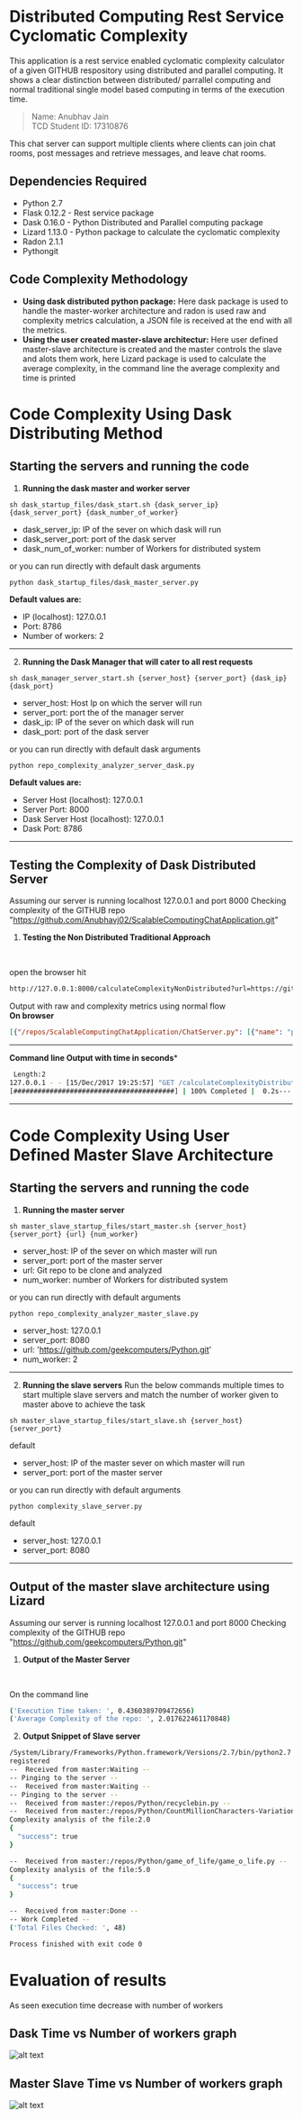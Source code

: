 # Distributed Computing Rest Service Cyclomatic Complexity

This application is a rest service enabled cyclomatic complexity calculator of a given GITHUB respository using distributed and parallel computing. It shows a clear distinction between distributed/ parrallel computing and normal traditional single model based computing in terms of the execution time.

>Name: Anubhav Jain
<br>TCD Student ID: 17310876

This chat server can support multiple clients where clients can join chat rooms, post messages and retrieve messages, and leave chat rooms.

## Dependencies Required
* Python 2.7
* Flask 0.12.2 - Rest service package
* Dask 0.16.0 - Python Distributed and Parallel computing package
* Lizard 1.13.0 - Python package to calculate the cyclomatic complexity
* Radon 2.1.1
* Pythongit

## Code Complexity Methodology
* **Using dask distributed python package:** Here dask package is used to handle the master-worker architecture and radon is used raw and complexity metrics calculation, a JSON file is received at the end with all the metrics.
* **Using the user created master-slave architectur:** Here user defined master-slave architecture is created and the master controls the slave and alots them work, here Lizard package is used to calculate the average complexity, in the command line the average complexity and time is printed

# Code Complexity Using Dask Distributing Method
## Starting the servers and running the code
1. **Running the dask master and worker server**
```
sh dask_startup_files/dask_start.sh {dask_server_ip} {dask_server_port} {dask_number_of_worker}
```
* dask_server_ip: IP of the sever on which dask will run
* dask_server_port: port of the dask server
* dask_num_of_worker: number of Workers for distributed system

or you can run directly with default dask arguments

```
python dask_startup_files/dask_master_server.py
```
**Default values are:**
* IP (localhost): 127.0.0.1
* Port: 8786
* Number of workers: 2

***

2. **Running the Dask Manager that will cater to all rest requests**
```
sh dask_manager_server_start.sh {server_host} {server_port} {dask_ip} {dask_port}
```
* server_host: Host Ip on which the server will run
* server_port: port the of the manager server
* dask_ip: IP of the sever on which dask will run
* dask_port: port of the dask server

or you can run directly with default dask arguments

```
python repo_complexity_analyzer_server_dask.py
```
**Default values are:**
* Server Host (localhost): 127.0.0.1
* Server Port: 8000
* Dask Server Host (localhost): 127.0.0.1
* Dask Port: 8786

***

## Testing the Complexity of Dask Distributed Server
Assuming our server is running localhost 127.0.0.1 and port 8000
Checking complexity of the GITHUB repo "https://github.com/Anubhavj02/ScalableComputingChatApplication.git"
1. **Testing the Non Distributed Traditional Approach**
<br>

open the browser hit
```sh
http://127.0.0.1:8000/calculateComplexityNonDistributed?url=https://github.com/Anubhavj02/ScalableComputingChatApplication.git
```
Output with raw and complexity metrics using normal flow 
<br>**On browser** 

```json
[{"/repos/ScalableComputingChatApplication/ChatServer.py": [{"name": "process_message", "col_offset": 4, "rank": "C", "classname": "ClientThread", "complexity": 11, "closures": [], "endline": 216, "type": "method", "lineno": 174}, {"name": "ClientThread", "col_offset": 0, "rank": "A", "complexity": 5, "lineno": 156, "endline": 216, "type": "class", "methods": [{"name": "__init__", "col_offset": 4, "rank": "A", "classname": "ClientThread", "complexity": 1, "closures": [], "endline": 162, "type": "method", "lineno": 158}, {"name": "run", "col_offset": 4, "rank": "A", "classname": "ClientThread", "complexity": 3, "closures": [], "endline": 172, "type": "method", "lineno": 165}, {"name": "process_message", "col_offset": 4, "rank": "C", "classname": "ClientThread", "complexity": 11, "closures": [], "endline": 216, "type": "method", "lineno": 174}]}, {"closures": [], "name": "server_main", "col_offset": 0, "rank": "A", "complexity": 4, "lineno": 455, "endline": 485, "type": "function"}, {"name": "remove_user_from_chat_room", "col_offset": 4, "rank": "A", "classname": "Chatroom", "complexity": 3, "closures": [], "endline": 126, "type": "method", "lineno": 104}, {"name": "run", "col_offset": 4, "rank": "A", "classname": "ClientThread", "complexity": 3, "closures": [], "endline": 172, "type": "method", "lineno": 165}, {"closures": [], "name": "process_join_msg", "col_offset": 0, "rank": "A", "complexity": 2, "lineno": 219, "endline": 233, "type": "function"}, {"closures": [], "name": "process_hello_msg", "col_offset": 0, "rank": "A", "complexity": 2, "lineno": 236, "endline": 251, "type": "function"}, {"closures": [], "name": "process_leave_msg", "col_offset": 0, "rank": "A", "complexity": 2, "lineno": 254, "endline": 268, "type": "function"}, {"closures": [], "name": "process_chat_msg", "col_offset": 0, "rank": "A", "complexity": 2, "lineno": 271, "endline": 285, "type": "function"}, {"closures": [], "name": "process_disconnect_msg", "col_offset": 0, "rank": "A", "complexity": 2, "lineno": 288, "endline": 302, "type": "function"}, {"closures": [], "name": "disconnect_user_from_chatroom", "col_offset": 0, "rank": "A", "complexity": 2, "lineno": 305, "endline": 328, "type": "function"}, {"closures": [], "name": "broadcast_msg_chatroom_users", "col_offset": 0, "rank": "A", "complexity": 2, "lineno": 331, "endline": 356, "type": "function"}, {"closures": [], "name": "create_chat_room", "col_offset": 0, "rank": "A", "complexity": 2, "lineno": 359, "endline": 388, "type": "function"}, {"closures": [], "name": "delete_from_chat_room", "col_offset": 0, "rank": "A", "complexity": 2, "lineno": 391, "endline": 422, "type": "function"}, {"closures": [], "name": "send_msg_to_client", "col_offset": 0, "rank": "A", "complexity": 2, "lineno": 440, "endline": 451, "type": "function"}, {"name": "Chatroom", "col_offset": 0, "rank": "A", "complexity": 2, "lineno": 36, "endline": 152, "type": "class", "methods": [{"name": "__init__", "col_offset": 4, "rank": "A", "classname": "Chatroom", "complexity": 1, "closures": [], "endline": 53, "type": "method", "lineno": 41}, {"name": "add_user_to_chat_room", "col_offset": 4, "rank": "A", "classname": "Chatroom", "complexity": 1, "closures": [], "endline": 79, "type": "method", "lineno": 55}, {"name": "send_chat_msg", "col_offset": 4, "rank": "A", "classname": "Chatroom", "complexity": 2, "closures": [], "endline": 102, "type": "method", "lineno": 81}, {"name": "remove_user_from_chat_room", "col_offset": 4, "rank": "A", "classname": "Chatroom", "complexity": 3, "closures": [], "endline": 126, "type": "method", "lineno": 104}, {"name": "disconnect_user_from_chat_room", "col_offset": 4, "rank": "A", "classname": "Chatroom", "complexity": 2, "closures": [], "endline": 152, "type": "method", "lineno": 128}]}, {"name": "send_chat_msg", "col_offset": 4, "rank": "A", "classname": "Chatroom", "complexity": 2, "closures": [], "endline": 102, "type": "method", "lineno": 81}, {"name": "disconnect_user_from_chat_room", "col_offset": 4, "rank": "A", "classname": "Chatroom", "complexity": 2, "closures": [], "endline": 152, "type": "method", "lineno": 128}, {"closures": [], "name": "send_error_msg_to_client", "col_offset": 0, "rank": "A", "complexity": 1, "lineno": 425, "endline": 437, "type": "function"}, {"name": "__init__", "col_offset": 4, "rank": "A", "classname": "Chatroom", "complexity": 1, "closures": [], "endline": 53, "type": "method", "lineno": 41}, {"name": "add_user_to_chat_room", "col_offset": 4, "rank": "A", "classname": "Chatroom", "complexity": 1, "closures": [], "endline": 79, "type": "method", "lineno": 55}, {"name": "__init__", "col_offset": 4, "rank": "A", "classname": "ClientThread", "complexity": 1, "closures": [], "endline": 162, "type": "method", "lineno": 158}]}, {"/repos/ScalableComputingChatApplication/ChatClient.py": [{"closures": [], "name": "client_main", "col_offset": 0, "rank": "A", "complexity": 5, "lineno": 6, "endline": 52, "type": "function"}, {"closures": [], "name": "send_receive_msg", "col_offset": 0, "rank": "A", "complexity": 1, "lineno": 55, "endline": 58, "type": "function"}]}]
```
***

**Command line Output with time in seconds***
```sh
 Length:2
127.0.0.1 - - [15/Dec/2017 19:25:57] "GET /calculateComplexityDistributed?url=https://github.com/Anubhavj02/ScalableComputingChatApplication.git HTTP/1.1" 200 -
[########################################] | 100% Completed |  0.2s--- 0.285113096237 seconds ---
```
***

# Code Complexity Using User Defined Master Slave Architecture
## Starting the servers and running the code
1. **Running the master server**
```
sh master_slave_startup_files/start_master.sh {server_host} {server_port} {url} {num_worker}
```
* server_host: IP of the sever on which master will run
* server_port: port of the master server
* url: Git repo to be clone and analyzed
* num_worker: number of Workers for distributed system

or you can run directly with default arguments

```
python repo_complexity_analyzer_master_slave.py
```
* server_host: 127.0.0.1
* server_port: 8080
* url: 'https://github.com/geekcomputers/Python.git'
* num_worker: 2

***

2. **Running the slave servers**
Run the below commands multiple times to start multiple slave servers and match the number of worker given to master above to achieve the task
```
sh master_slave_startup_files/start_slave.sh {server_host} {server_port}
```
default
* server_host: IP of the master sever on which master will run
* server_port: port of the master server

or you can run directly with default arguments

```
python complexity_slave_server.py
```
default
* server_host: 127.0.0.1
* server_port: 8080

***

## Output of the master slave architecture using Lizard
Assuming our server is running localhost 127.0.0.1 and port 8000
Checking complexity of the GITHUB repo "https://github.com/geekcomputers/Python.git"
1. **Output of the Master Server**
<br>

On the command line
```sh
('Execution Time taken: ', 0.4360389709472656)
('Average Complexity of the repo: ', 2.017622461170848)
```

2. **Output Snippet of Slave server**
```sh
/System/Library/Frameworks/Python.framework/Versions/2.7/bin/python2.7 /var/root/PycharmProjects/RepositoryComplexityAnalyzer_aj/complexity_slave_server.py
registered
--  Received from master:Waiting --
-- Pinging to the server -- 
--  Received from master:Waiting --
-- Pinging to the server -- 
--  Received from master:/repos/Python/recyclebin.py --
--  Received from master:/repos/Python/CountMillionCharacters-Variations/variation1.py --
Complexity analysis of the file:2.0
{
  "success": true
}

--  Received from master:/repos/Python/game_of_life/game_o_life.py --
Complexity analysis of the file:5.0
{
  "success": true
}

--  Received from master:Done --
-- Work Completed --
('Total Files Checked: ', 48)

Process finished with exit code 0

```

# Evaluation of results
As seen execution time decrease with number of workers
## Dask Time vs Number of workers graph
![alt text](https://github.com/Anubhavj02/RepositoryComplexityAnalyzer/blob/master/graphs/Dask_Time.jpeg "Logo Title Text 1")
## Master Slave Time vs Number of workers graph
![alt text](https://github.com/Anubhavj02/RepositoryComplexityAnalyzer/blob/master/graphs/Master_time.png "Logo Title Text 1")
